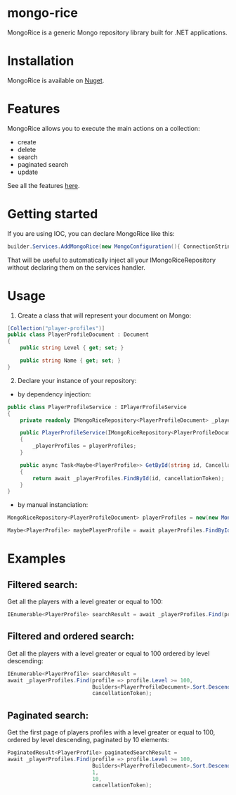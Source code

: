 
# mongo-rice

MongoRice is a generic Mongo repository library built for .NET applications.

# Installation

MongoRice is available on [Nuget](https://www.nuget.org/packages/MongoRice).

# Features

MongoRice allows you to execute the main actions on a collection:

- create
- delete
- search
- paginated search
- update

See all the features [here](src/MongoRice/Repositories/IMongoRiceRepository.cs).

# Getting started

If you are using IOC, you can declare MongoRice like this:

```C#
builder.Services.AddMongoRice(new MongoConfiguration(){ ConnectionString = "myConnectionString", Database = "myDatabase" });
```
That will be useful to automatically inject all your IMongoRiceRepository without declaring them on the services handler.

# Usage

1. Create a class that will represent your document on Mongo:

```C#
[Collection("player-profiles")]
public class PlayerProfileDocument : Document
{
    public string Level { get; set; }

    public string Name { get; set; }
}
```

2. Declare your instance of your repository:

- by dependency injection:

```C#
public class PlayerProfileService : IPlayerProfileService
{
    private readonly IMongoRiceRepository<PlayerProfileDocument> _playerProfiles;

    public PlayerProfileService(IMongoRiceRepository<PlayerProfileDocument> playerProfiles)
    {
        _playerProfiles = playerProfiles;
    }

    public async Task<Maybe<PlayerProfile>> GetById(string id, CancellationToken cancellationToken = default)
    {
        return await _playerProfiles.FindById(id, cancellationToken);
    }
}
```

 - by manual instanciation:

```C#
MongoRiceRepository<PlayerProfileDocument> playerProfiles = new(new MongoConfiguration("myConnectionString", "myDatabase"));

Maybe<PlayerProfile> maybePlayerProfile = await playerProfiles.FindById("62779e4718dd7e243339b187");
```

# Examples

## Filtered search:

Get all the players with a level greater or equal to 100:

```C#
IEnumerable<PlayerProfile> searchResult = await _playerProfiles.Find(profile => profile.Level >= 100), cancellationToken);
```

## Filtered and ordered search:

Get all the players with a level greater or equal to 100 ordered by level descending:

```C#
IEnumerable<PlayerProfile> searchResult =
await _playerProfiles.Find(profile => profile.Level >= 100,
                           Builders<PlayerProfileDocument>.Sort.Descending(profile => profile.Level),
                           cancellationToken);
```

## Paginated search:

Get the first page of players profiles with a level greater or equal to 100, ordered by level descending, paginated by 10 elements:

```C#
PaginatedResult<PlayerProfile> paginatedSearchResult =
await _playerProfiles.Find(profile => profile.Level >= 100,
                           Builders<PlayerProfileDocument>.Sort.Descending(profile => profile.Level),
                           1,
                           10,
                           cancellationToken);
```